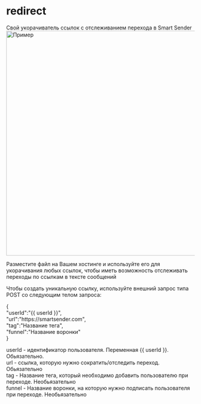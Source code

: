 # redirect
<p>Свой укорачиватель ссылок с отслеживанием перехода в Smart Sender<br>
<img src="http://joxi.ru/V2V7x8Os87algA.jpg" alt="Пример" style="width: 600px"></p>
<p>Разместите файл на Вашем хостинге и используйте его для укорачивания любых ссылок, чтобы иметь возможность отслеживать переходы по ссылкам в тексте сообщений</p>
<p>Чтобы создать уникальную ссылку, используйте внешний запрос типа POST со следующим телом запроса:</p>
<p>{<br>
"userId":"{{ userId }}",<br>
"url":"https://smartsender.com",<br>
"tag":"Название тега",<br>
"funnel":"Название воронки"<br>
}<br></p>
<p>userId - идентификатор пользователя. Переменная {{ userId }}. Обьязательно.<br>
url - ссылка, которую нужно сократить/отследить переход. Обьязательно<br>
tag - Название тега, который необходимо добавить пользователю при переходе. Необьязательно<br>
funnel - Название воронки, на которую нужно подписать пользователя при переходе. Необьязательно<br></p>

